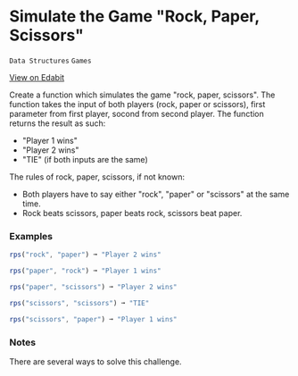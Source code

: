 # Simulate the Game "Rock, Paper, Scissors"

`Data Structures` `Games`

[View on Edabit](https://edabit.com/challenge/2n6kGrNsqpexmvJhQ)

Create a function which simulates the game "rock, paper, scissors". The function takes the input of both players (rock, paper or scissors), first parameter from first player, socond from second player. The function returns the result as such:

- "Player 1 wins"
- "Player 2 wins"
- "TIE" (if both inputs are the same)

The rules of rock, paper, scissors, if not known:

- Both players have to say either "rock", "paper" or "scissors" at the same time.
- Rock beats scissors, paper beats rock, scissors beat paper.

### Examples

```js
rps("rock", "paper") ➞ "Player 2 wins"

rps("paper", "rock") ➞ "Player 1 wins"

rps("paper", "scissors") ➞ "Player 2 wins"

rps("scissors", "scissors") ➞ "TIE"

rps("scissors", "paper") ➞ "Player 1 wins"
```

### Notes

There are several ways to solve this challenge.
